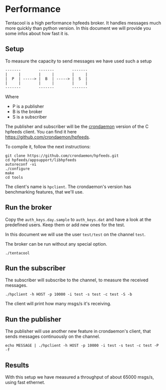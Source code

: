 # Performance

Tentacool is a high performance hpfeeds broker. It handles messages much more
quickly than python version. In this document we will provide you some infos about
how fast it is.

## Setup

To measure the capacity to send messages we have used such a setup

```
-------        -------        -------
|     |        |     |        |     |
|  P  | -----> |  B  | -----> |  S  |
|     |        |     |        |     |
-------        -------        -------
```

Where

 - P is a publisher
 - B is the broker
 - S is a subscriber

The publisher and subscriber will be the [crondaemon](https://github.com/crondaemon)
version of the C hpfeeds client. You can find it here https://github.com/crondaemon/hpfeeds.

To compile it, follow the next instructions:

```
git clone https://github.com/crondaemon/hpfeeds.git
cd hpfeeds/appsupport/libhpfeeds
autoreconf -vi
./configure
make
cd tools
```

The client's name is `hpclient`. The crondaemon's version has benchmarking features,
that we'll use.

## Run the broker

Copy the `auth_keys.day.sample` to `auth_keys.dat` and have a look at the predefined
users. Keep them or add new ones for the test.

In this document we will use the user `test/test` on the channel `test`.

The broker can be run without any special option.

```
./tentacool
```

## Run the subscriber

The subscriber will subscribe to the channel, to measure the received messages.

```
./hpclient -h HOST -p 10000 -i test -s test -c test -S -b
```

The client will print how many msgs/s it's receiving.

## Run the publisher

The publisher will use another new feature in crondaemon's client, that sends
messages continuously on the channel.

```
echo MESSAGE | ./hpclient -h HOST -p 10000 -i test -s test -c test -P -f
```

## Results

With this setup we have measured a throughput of about 65000 msgs/s, using
fast ethernet.
